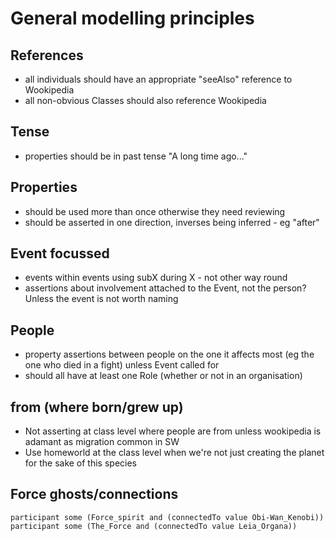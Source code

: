 # General modelling principles

## References
- all individuals should have an appropriate "seeAlso" reference to Wookipedia
- all non-obvious Classes should also reference Wookipedia

## Tense
- properties should be in past tense "A long time ago..."

## Properties
- should be used more than once otherwise they need reviewing
- should be asserted in one direction, inverses being inferred - eg "after"

## Event focussed
- events within events using subX during X - not other way round
- assertions about involvement attached to the Event, not the person? Unless the event is not worth naming

## People
 - property assertions between people on the one it affects most (eg the one who died in a fight) unless Event called for
 - should all have at least one Role (whether or not in an organisation)

## from (where born/grew up)
 - Not asserting at class level where people are from unless wookipedia is adamant as migration common in SW
 - Use homeworld at the class level when we're not just creating the planet for the sake of this species

## Force ghosts/connections

    participant some (Force_spirit and (connectedTo value Obi-Wan_Kenobi))
    participant some (The_Force and (connectedTo value Leia_Organa))
